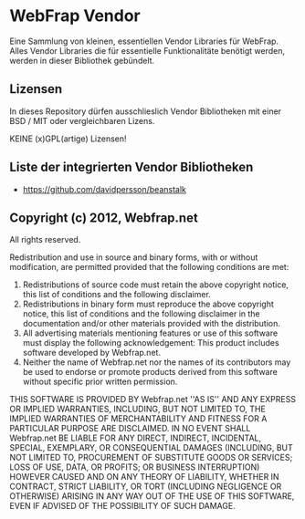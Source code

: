 # WebFrap Vendor

Eine Sammlung von kleinen, essentiellen Vendor Libraries für WebFrap.
Alles Vendor Libraries die für essentielle Funktionalitäte benötigt werden,
werden in dieser Bibliothek gebündelt.

## Lizensen

In dieses Repository dürfen ausschlieslich Vendor Bibliotheken mit einer BSD / MIT
oder vergleichbaren Lizens.

KEINE (x)GPL(artige) Lizensen!

## Liste der integrierten Vendor Bibliotheken

* https://github.com/davidpersson/beanstalk



## Copyright (c) 2012, Webfrap.net
All rights reserved.

Redistribution and use in source and binary forms, with or without
modification, are permitted provided that the following conditions are met:
1. Redistributions of source code must retain the above copyright
   notice, this list of conditions and the following disclaimer.
2. Redistributions in binary form must reproduce the above copyright
   notice, this list of conditions and the following disclaimer in the
   documentation and/or other materials provided with the distribution.
3. All advertising materials mentioning features or use of this software
   must display the following acknowledgement:
   This product includes software developed by Webfrap.net.
4. Neither the name of Webfrap.net nor the
   names of its contributors may be used to endorse or promote products
   derived from this software without specific prior written permission.

THIS SOFTWARE IS PROVIDED BY Webfrap.net ''AS IS'' AND ANY
EXPRESS OR IMPLIED WARRANTIES, INCLUDING, BUT NOT LIMITED TO, THE IMPLIED
WARRANTIES OF MERCHANTABILITY AND FITNESS FOR A PARTICULAR PURPOSE ARE
DISCLAIMED. IN NO EVENT SHALL Webfrap.net BE LIABLE FOR ANY
DIRECT, INDIRECT, INCIDENTAL, SPECIAL, EXEMPLARY, OR CONSEQUENTIAL DAMAGES
(INCLUDING, BUT NOT LIMITED TO, PROCUREMENT OF SUBSTITUTE GOODS OR SERVICES;
LOSS OF USE, DATA, OR PROFITS; OR BUSINESS INTERRUPTION) HOWEVER CAUSED AND
ON ANY THEORY OF LIABILITY, WHETHER IN CONTRACT, STRICT LIABILITY, OR TORT
(INCLUDING NEGLIGENCE OR OTHERWISE) ARISING IN ANY WAY OUT OF THE USE OF THIS
SOFTWARE, EVEN IF ADVISED OF THE POSSIBILITY OF SUCH DAMAGE.